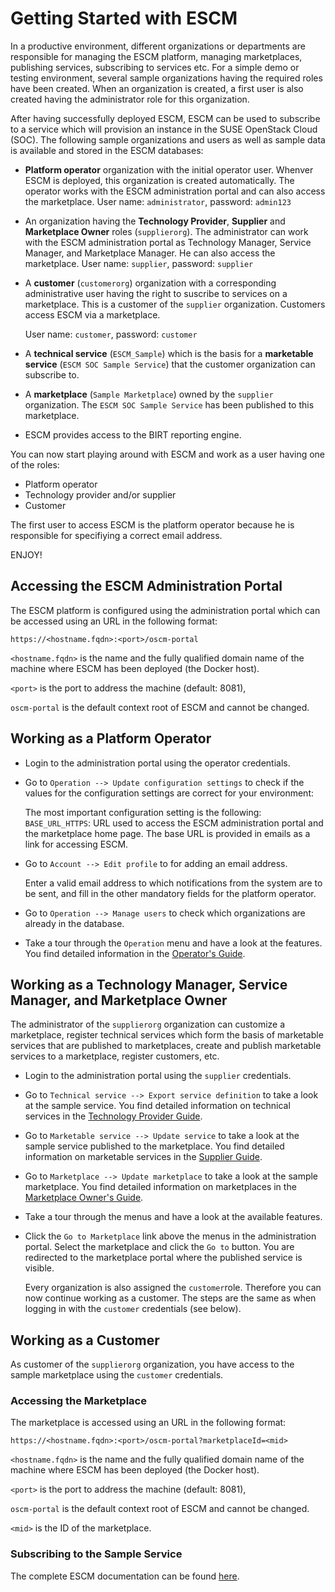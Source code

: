 # Getting Started with ESCM

In a productive environment, different organizations or departments are responsible for managing the ESCM platform, managing marketplaces, publishing services, subscribing to services etc. For a simple demo or testing environment, several sample organizations having the required roles have been created. When an organization is created, a first user is also created having the administrator role for this organization. 

After having successfully deployed ESCM, ESCM can be used to subscribe to a service which will provision an instance in the SUSE OpenStack Cloud (SOC). The following sample organizations and users as well as sample data is available and stored in the ESCM databases: 
 

* **Platform operator** organization with the initial operator user. Whenver ESCM is deployed, this organization is created automatically. The operator works with the ESCM administration portal and can also access the marketplace.
    User name: `administrator`, password: `admin123`

* An organization having the **Technology Provider**, **Supplier** and **Marketplace Owner** roles (`supplierorg`). The administrator can work with the ESCM administration portal as Technology Manager, Service Manager, and Marketplace Manager. He can also access the marketplace.
    User name: `supplier`, password: `supplier`

* A **customer** (`customerorg`) organization with a corresponding administrative user having the right to suscribe to services on a marketplace. This is a customer of the `supplier` organization. Customers access ESCM via a marketplace. 

    User name: `customer`, password: `customer`

* A **technical service** (`ESCM_Sample`) which is the basis for a **marketable service** (`ESCM SOC Sample Service`) that the customer organization can subscribe to. 

* A **marketplace** (`Sample Marketplace`) owned by the `supplier` organization. The `ESCM SOC Sample Service` has been published to this marketplace.

* ESCM provides access to the BIRT reporting engine.

You can now start playing around with ESCM and work as a user having one of the roles:

* Platform operator
* Technology provider and/or supplier
* Customer

The first user to access ESCM is the platform operator because he is responsible for specifiying a correct email address. 

ENJOY!

## Accessing the ESCM Administration Portal

The ESCM platform is configured using the administration portal which can be accessed using an URL in the following format:

  `https://<hostname.fqdn>:<port>/oscm-portal`

  `<hostname.fqdn>` is the name and the fully qualified domain name of the machine where ESCM has been deployed (the Docker host). 

  `<port>` is the port to address the machine (default: 8081), 

  `oscm-portal` is the default context root of ESCM and cannot be changed.
  

## Working as a Platform Operator

* Login to the administration portal using the operator credentials.

* Go to `Operation --> Update configuration settings` to check if the values for the configuration settings are correct for your environment: 
  

    The most important configuration setting is the following:  
   `BASE_URL_HTTPS`: URL used to access the ESCM administration portal and the marketplace home page. The base URL is provided in emails as a link for accessing ESCM.

* Go to `Account --> Edit profile` to for adding an email address. 

    Enter a valid email address to which notifications from the system are to be sent, and fill in the other mandatory fields for the platform operator. 

* Go to `Operation --> Manage users` to check which organizations are already in the database.

  
* Take a tour through the `Operation` menu and have a look at the features. You find detailed information in the [Operator's Guide](https://github.com/servicecatalog/documentation/blob/ESCM/Manuals/Operation.pdf).

## Working as a Technology Manager, Service Manager, and Marketplace Owner

The administrator of the `supplierorg` organization can customize a marketplace, register technical services which form the basis of marketable services that are published to marketplaces, create and publish marketable services to a marketplace, register customers, etc.  

* Login to the administration portal using the `supplier` credentials.

* Go to `Technical service --> Export service definition` to take a look at the sample service. You find detailed information on technical services in the [Technology Provider Guide](https://github.com/servicecatalog/documentation/blob/ESCM/Manuals/TechProv.pdf). 
  

* Go to `Marketable service --> Update service` to take a look at the sample service published to the marketplace. You find detailed information on marketable services in the [Supplier Guide](https://github.com/servicecatalog/documentation/blob/ESCM/Manuals/Supplier.pdf). 

* Go to `Marketplace --> Update marketplace` to take a look at the sample marketplace. You find detailed information on marketplaces in the [Marketplace Owner's Guide](https://github.com/servicecatalog/documentation/blob/ESCM/Manuals/MPOwner.pdf). 

* Take a tour through the menus and have a look at the available features. 

* Click the `Go to Marketplace` link above the menus in the administration portal. Select the marketplace and click the `Go to` button. You are redirected to the marketplace portal where the published service is visible. 

    Every organization is also assigned the `customer`role. Therefore you can now continue working as a customer. The steps are the same as when logging in with the `customer` credentials (see below).

## Working as a Customer

As customer of the `supplierorg` organization, you have access to the sample marketplace using the `customer` credentials.  

### Accessing the Marketplace

The marketplace is accessed using an URL in the following format:

  `https://<hostname.fqdn>:<port>/oscm-portal?marketplaceId=<mid>`

  `<hostname.fqdn>` is the name and the fully qualified domain name of the machine where ESCM has been deployed (the Docker host). 

  `<port>` is the port to address the machine (default: 8081), 

  `oscm-portal` is the default context root of ESCM and cannot be changed.
  
  `<mid>` is the ID of the marketplace.

### Subscribing to the Sample Service







The complete ESCM documentation can be found [here](https://github.com/servicecatalog/documentation/tree/ESCM).  
